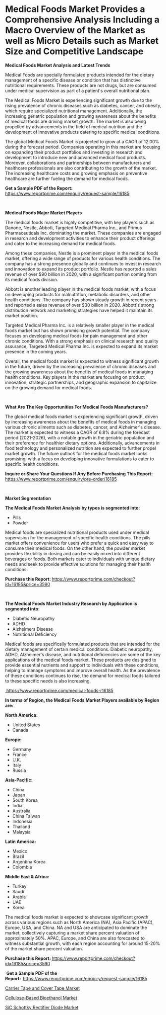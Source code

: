 <p><h1>Medical Foods Market Provides a Comprehensive Analysis Including a Macro Overview of the Market as well as Micro Details such as Market Size and Competitive Landscape</h1></p><p><strong>Medical Foods Market Analysis and Latest Trends</strong></p>
<p><p>Medical Foods are specially formulated products intended for the dietary management of a specific disease or condition that has distinctive nutritional requirements. These products are not drugs, but are consumed under medical supervision as part of a patient's overall nutritional plan.</p><p>The Medical Foods Market is experiencing significant growth due to the rising prevalence of chronic diseases such as diabetes, cancer, and obesity, which require specialized nutritional management. Additionally, the increasing geriatric population and growing awareness about the benefits of medical foods are driving market growth. The market is also being propelled by advancements in the field of medical nutrition and the development of innovative products catering to specific medical conditions.</p><p>The global Medical Foods Market is projected to grow at a CAGR of 12.00% during the forecast period. Companies operating in this market are focusing on expanding their product portfolios and investing in research and development to introduce new and advanced medical food products. Moreover, collaborations and partnerships between manufacturers and healthcare professionals are also contributing to the growth of the market. The increasing healthcare costs and growing emphasis on preventive healthcare are further fueling the demand for medical foods.</p></p>
<p><strong>Get a Sample PDF of the Report:&nbsp;</strong> <a href="https://www.reportprime.com/enquiry/request-sample/16185">https://www.reportprime.com/enquiry/request-sample/16185</a></p>
<p>&nbsp;</p>
<p><strong>Medical Foods Major Market Players</strong></p>
<p><p>The medical foods market is highly competitive, with key players such as Danone, Nestle, Abbott, Targeted Medical Pharma Inc., and Primus Pharmaceuticals Inc. dominating the market. These companies are engaged in research and development activities to enhance their product offerings and cater to the increasing demand for medical foods.</p><p>Among these companies, Nestle is a prominent player in the medical foods market, offering a wide range of products for various health conditions. The company has a strong presence globally and continues to invest in research and innovation to expand its product portfolio. Nestle has reported a sales revenue of over $90 billion in 2020, with a significant portion coming from its medical foods division.</p><p>Abbott is another leading player in the medical foods market, with a focus on developing products for malnutrition, metabolic disorders, and other health conditions. The company has shown steady growth in recent years and reported a sales revenue of over $30 billion in 2020. Abbott's strong distribution network and marketing strategies have helped it maintain its market position.</p><p>Targeted Medical Pharma Inc. is a relatively smaller player in the medical foods market but has shown promising growth potential. The company focuses on developing medical foods for pain management and other chronic conditions. With a strong emphasis on clinical research and quality assurance, Targeted Medical Pharma Inc. is expected to expand its market presence in the coming years.</p><p>Overall, the medical foods market is expected to witness significant growth in the future, driven by the increasing prevalence of chronic diseases and the growing awareness about the benefits of medical foods in managing health conditions. Key players in the market are focusing on product innovation, strategic partnerships, and geographic expansion to capitalize on the growing demand for medical foods.</p></p>
<p>&nbsp;</p>
<p><strong>What Are The Key Opportunities For Medical Foods Manufacturers?</strong></p>
<p><p>The global medical foods market is experiencing significant growth, driven by increasing awareness about the benefits of medical foods in managing various chronic ailments such as diabetes, cancer, and Alzheimer's disease. The market is expected to witness a CAGR of 6.8% during the forecast period (2021-2026), with a notable growth in the geriatric population and their preference for healthier dietary options. Additionally, advancements in food technology and personalized nutrition are expected to further propel market growth. The future outlook for the medical foods market looks promising, with a focus on developing innovative formulations to cater to specific health conditions.</p></p>
<p><strong>Inquire or Share Your Questions If Any Before Purchasing This Report:</strong> <a href="https://www.reportprime.com/enquiry/pre-order/16185">https://www.reportprime.com/enquiry/pre-order/16185</a></p>
<p>&nbsp;</p>
<p><strong>Market Segmentation</strong></p>
<p><strong>The Medical Foods Market Analysis by types is segmented into:</strong></p>
<p><ul><li>Pills</li><li>Powder</li></ul></p>
<p><p>Medical foods are specialized nutritional products used under medical supervision for the management of specific health conditions. The pills market offers convenience for users who prefer a quick and easy way to consume their medical foods. On the other hand, the powder market provides flexibility in dosing and can be easily mixed into different beverages or foods. Both markets cater to individuals with unique dietary needs and seek to provide effective solutions for managing their health conditions.</p></p>
<p><strong>Purchase this Report:&nbsp;</strong><a href="https://www.reportprime.com/checkout?id=16185&price=3590">https://www.reportprime.com/checkout?id=16185&price=3590</a></p>
<p>&nbsp;</p>
<p><strong>The Medical Foods Market Industry Research by Application is segmented into:</strong></p>
<p><ul><li>Diabetic Neuropathy</li><li>ADHD</li><li>Alzheimers Disease</li><li>Nutritional Deficiency</li></ul></p>
<p><p>Medical foods are specifically formulated products that are intended for the dietary management of certain medical conditions. Diabetic neuropathy, ADHD, Alzheimer's disease, and nutritional deficiencies are some of the key applications of the medical foods market. These products are designed to provide essential nutrients and support to individuals with these conditions, helping to manage symptoms and improve overall health. As the prevalence of these conditions continues to rise, the demand for medical foods tailored to these specific needs is also increasing.</p></p>
<p><a href="https://www.reportprime.com/medical-foods-r16185">&nbsp;https://www.reportprime.com/medical-foods-r16185</a></p>
<p><strong>In terms of Region, the Medical Foods Market Players available by Region are:</strong></p>
<p>
    <p> <strong> North America: </strong>
        <ul>
            <li>United States</li>
            <li>Canada</li>
        </ul>
        </p> 
    <p> <strong> Europe: </strong>
        <ul>
            <li>Germany</li>
            <li>France</li>
            <li>U.K.</li>
            <li>Italy</li>
            <li>Russia</li>
        </ul>
        </p> 
    <p> <strong> Asia-Pacific: </strong>
        <ul>
            <li>China</li>
            <li>Japan</li>
            <li>South Korea</li>
            <li>India</li>
            <li>Australia</li>
            <li>China Taiwan</li>
            <li>Indonesia</li>
            <li>Thailand</li>
            <li>Malaysia</li>
        </ul>
        </p> 
    <p> <strong> Latin America: </strong>
        <ul>
            <li>Mexico</li>
            <li>Brazil</li>
            <li>Argentina Korea</li>
            <li>Colombia</li>
        </ul>
        </p> 
    <p> <strong> Middle East & Africa: </strong>
        <ul>
            <li>Turkey</li>
            <li>Saudi</li>
            <li>Arabia</li>
            <li>UAE</li>
            <li>Korea</li>
        </ul>
    </p>
    </p>
<p><p>The medical foods market is expected to showcase significant growth across various regions such as North America (NA), Asia Pacific (APAC), Europe, USA, and China. NA and USA are anticipated to dominate the market, collectively capturing a market share percent valuation of approximately 50%. APAC, Europe, and China are also forecasted to witness substantial growth, with each region accounting for around 15-20% of the market share percent valuation.</p></p>
<p><strong>Purchase this Report: </strong><a href="https://www.reportprime.com/checkout?id=16185&price=3590">https://www.reportprime.com/checkout?id=16185&price=3590</a></p>
<p>&nbsp;<strong>Get a Sample PDF of the Report:&nbsp;&nbsp;</strong><a href="https://www.reportprime.com/enquiry/request-sample/16185">https://www.reportprime.com/enquiry/request-sample/16185</a></p>
<p><strong></strong></p>
<p><p><a href="https://www.linkedin.com/pulse/carrier-tape-cover-market-size-outlook-forecast-2024-2031-49owc?trackingId=LH8La281Kh%2Fy0hMQ6pHcdw%3D%3D">Carrier Tape and Cover Tape Market</a></p><p><a href="https://www.linkedin.com/pulse/cellulose-based-bioethanol-market-furnish-information-size-mwywc?trackingId=aVVFz8K8W3qouSZyMMsRhg%3D%3D">Cellulose-Based Bioethanol Market</a></p><p><a href="https://www.linkedin.com/pulse/sic-schottky-rectifier-diode-market-analysis-sze-forecasted-qzeme?trackingId=lZQ96413bV5mb6ErwYsBtw%3D%3D">SiC Schottky Rectifier Diode Market</a></p></p>